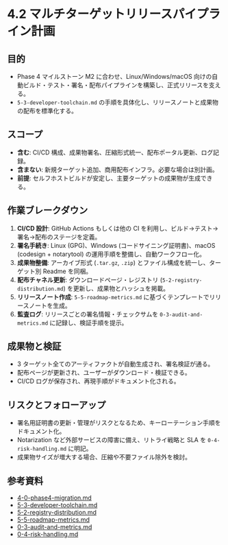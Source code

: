 # 4.2 マルチターゲットリリースパイプライン計画

## 目的
- Phase 4 マイルストーン M2 に合わせ、Linux/Windows/macOS 向けの自動ビルド・テスト・署名・配布パイプラインを構築し、正式リリースを支える。
- `5-3-developer-toolchain.md` の手順を具体化し、リリースノートと成果物の配布を標準化する。

## スコープ
- **含む**: CI/CD 構成、成果物署名、圧縮形式統一、配布ポータル更新、ログ記録。
- **含まない**: 新規ターゲット追加、商用配布インフラ。必要な場合は別計画。
- **前提**: セルフホストビルドが安定し、主要ターゲットの成果物が生成できる。

## 作業ブレークダウン
1. **CI/CD 設計**: GitHub Actions もしくは他の CI を利用し、ビルド→テスト→署名→配布のステージを定義。
2. **署名手続き**: Linux (GPG)、Windows (コードサイニング証明書)、macOS (codesign + notarytool) の運用手順を整備し、自動ワークフロー化。
3. **成果物整備**: アーカイブ形式 (`.tar.gz`, `.zip`) とファイル構成を統一し、ターゲット別 Readme を同梱。
4. **配布チャネル更新**: ダウンロードページ・レジストリ (`5-2-registry-distribution.md`) を更新し、成果物とハッシュを掲載。
5. **リリースノート作成**: `5-5-roadmap-metrics.md` に基づくテンプレートでリリースノートを生成。
6. **監査ログ**: リリースごとの署名情報・チェックサムを `0-3-audit-and-metrics.md` に記録し、検証手順を提示。

## 成果物と検証
- 3 ターゲット全てのアーティファクトが自動生成され、署名検証が通る。
- 配布ページが更新され、ユーザーがダウンロード・検証できる。
- CI/CD ログが保存され、再現手順がドキュメント化される。

## リスクとフォローアップ
- 署名用証明書の更新・管理がリスクとなるため、キーローテーション手順をドキュメント化。
- Notarization など外部サービスの障害に備え、リトライ戦略と SLA を `0-4-risk-handling.md` に明記。
- 成果物サイズが増大する場合、圧縮や不要ファイル除外を検討。

## 参考資料
- [4-0-phase4-migration.md](4-0-phase4-migration.md)
- [5-3-developer-toolchain.md](../../5-3-developer-toolchain.md)
- [5-2-registry-distribution.md](../../5-2-registry-distribution.md)
- [5-5-roadmap-metrics.md](../../5-5-roadmap-metrics.md)
- [0-3-audit-and-metrics.md](0-3-audit-and-metrics.md)
- [0-4-risk-handling.md](0-4-risk-handling.md)


